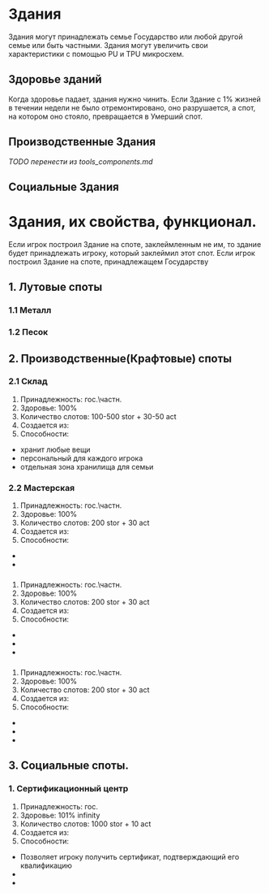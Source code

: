 # Здания
Здания могут принадлежать семье Государство или любой другой семье или быть частными. 
Здания могут увеличить свои характеристики с помощью PU и TPU микросхем.
## Здоровье зданий 
Когда здоровье падает, здания нужно чинить. Если Здание с 1% жизней в течении недели не было отремонтировано, оно разрушается, а спот, на котором оно стояло, превращается в Умерший спот. 

## Производственные Здания
*TODO перенести из tools_components.md*
## Социальные Здания



# Здания, их свойства, функционал. 


Если игрок построил Здание на споте, заклеймленным не им, то здание будет принадлежать игроку, который заклеймил этот спот.
Если игрок построил Здание на споте, принадлежащем Государству

## 1. Лутовые споты
### 1.1 Металл
### 1.2 Песок

## 2. Производственные(Крафтовые) споты

### 2.1 Склад
1. Принадлежность: гос.\частн.
2. Здоровье: 100%
3. Количество слотов: 100-500 stor + 30-50 act
4. Создается из: 
5. Способности: 
 * хранит любые вещи
 * персональный для каждого игрока
 * отдельная зона хранилища  для семьи

 ### 2.2 Мастерская
1. Принадлежность: гос.\частн.
2. Здоровье: 100%
3. Количество слотов: 200 stor + 30 act
4. Создается из: 
5. Способности: 
 * 
 * 

 
### 
1. Принадлежность: гос.\частн.
2. Здоровье: 100%
3. Количество слотов: 200 stor + 30 act
4. Создается из: 
5. Способности: 
 * 
 * 
 * 

### 
1. Принадлежность: гос.\частн.
2. Здоровье: 100%
3. Количество слотов: 200 stor + 30 act
4. Создается из: 
5. Способности: 
 * 
 * 
 * 

## 3. Социальные споты.
### 1. Сертификационный центр
1. Принадлежность: гос.
2. Здоровье: 101% infinity
3. Количество слотов: 1000 stor + 10 act
4. Создается из: 
5. Способности: 
 * Позволяет игроку получить сертификат, подтверждающий его квалификацию
 * 
 * 